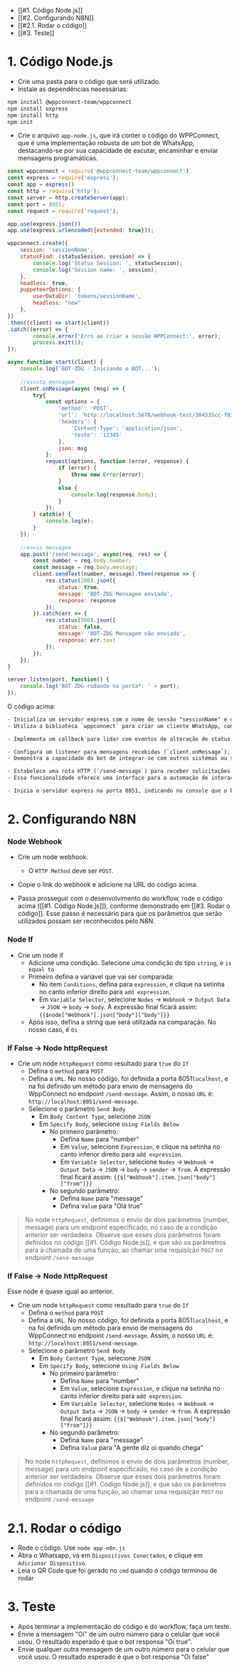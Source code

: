 - [[#1. Código Node.js]]
- [[#2. Configurando N8N]]
- [[#2.1. Rodar o código]]
- [[#3. Teste]]
# 1. Código Node.js
- Crie uma pasta para o código que será utilizado. 
- Instale as dependências necessárias: 
```bash
npm install @wppconnect-team/wppconnect
npm install express
npm install http
npm init
```

- Crie o arquivo `app-node.js`, que irá conter o código do WPPConnect, que é uma implementação robusta de um bot de WhatsApp, destacando-se por sua capacidade de escutar, encaminhar e enviar mensagens programáticas. 
```javascript
const wppconnect = require('@wppconnect-team/wppconnect')
const express = require('express');
const app = express()
const http = require('http');
const server = http.createServer(app);
const port = 8051;
const request = require('request');

app.use(express.json())
app.use(express.urlencoded({extended: true}));

wppconnect.create({
	session: 'sessionName',
	statusFind: (statusSession, session) => {
		console.log('Status Session: ', statusSession);
		console.log('Session name: ', session);
	},
	headless: true,
	puppeteerOptions: {
		userDataDir: 'tokens/sessionName',
		headless: "new"
	},
})
.then((client) => start(client))
.catch((error) => {
		console.error('Erro ao criar a sessão WPPConnect:', error);
		process.exit(1);
});

async function start(client) {
	console.log('BOT-ZDG - Iniciando o BOT...');
	
	//escuta mensagem
	client.onMessage(async (msg) => {
		try{
			const options = {
				'method': 'POST',
				'url': 'http://localhost:5678/webhook-test/304535cc-f03c-490e-8436-776493330b6d',
				'headers': {
					'Content-Type': 'application/json',
					'teste': '12345'
				},
				json: msg
			};
			request(options, function (error, response) {
				if (error) {
					throw new Error(error);
				}
				else {
					console.log(response.body);
				}
			});
		} catch(e) {
			console.log(e);
		}
	});
	
	//envia mensagem
	app.post('/send-message', async(req, res) => {
		const number = req.body.number;
		const message = req.body.message;
		client.sendText(number, message).then(response => {
			res.status(200).json({
				status: true,
				message: 'BOT-ZDG Mensagem enviada',
				response: response
			});
		}).catch(err => {
			res.status(500).json({
				status: false,
				message: 'BOT-ZDG Mensagem não enviada',
				response: err.text
			});
		});
	});
}

server.listen(port, function() {
	console.log('BOT-ZDG rodando na porta*: ' + port);
});


```

O código acima:
```txt
- Inicializa um servidor express com o nome de sessão "sessionName" e define a porta 8051 para escutar as requisições.
- Utiliza a biblioteca `wppconnect` para criar um cliente WhatsApp, configurando opções como o nome da sessão, callback para status da sessão e opções do Puppeteer para um navegador headless.

- Implementa um callback para lidar com eventos de alteração de status da sessão, exibindo informações relevantes no console durante a execução do bot.

- Configura um listener para mensagens recebidas (`client.onMessage`), que encaminha a mensagem para uma URL externa por meio de uma requisição POST utilizando a biblioteca `request`.
- Demonstra a capacidade do bot de integrar-se com outros sistemas ou serviços, proporcionando flexibilidade na manipulação de mensagens recebidas.

- Estabelece uma rota HTTP (`/send-message`) para receber solicitações POST, permitindo o envio programático de mensagens ao WhatsApp.
- Essa funcionalidade oferece uma interface para a automação de interações no WhatsApp, possibilitando a integração com outros aplicativos e sistemas.

- Inicia o servidor express na porta 8051, indicando no console que o bot está em execução e pronto para interações automatizadas no WhatsApp.
```


# 2. Configurando N8N

### Node Webhook
- Crie um node webhook. 
	- O `HTTP Method` deve ser `POST`.
- Copie o link do webhook e adicione na URL do código acima.

- Passa prosseguir com o desenvolvimento do workflow, rode o código acima ([[#1. Código Node.js]]), conforme demonstrado em [[#3. Rodar o código]]. Esse passo é necessário para que os parâmetros que serão utilizados possam ser reconhecidos pelo N8N. 

### Node If
- Crie um node if
	- Adicione uma condição. Selecione uma condição do tipo `string`, e `is equal to` 
	- Primeiro defina a variável que vai ser comparada: 
		- No item `Conditions`, defina para `expression`, e clique na setinha no canto inferior direito para `add expression`.
		- Em `Variable Selector`, selecione `Nodes` -> `Webhook` -> `Output Data` -> `JSON` -> `body` -> `body`. A expressão final ficará assim: `{{$node["Webhook"].json["body"]["body"]}}`
	- Após isso, defina a string que será utilizada na comparação. No nosso caso, é `Oi`

### If False -> Node httpRequest
- Crie um node `httpRequest` como resultado para `true` do `If`
	- Defina o `method` para `POST`
	- Defina a `URL`. No nosso código, foi definida a porta 8051`localhost`, e na foi definido um método para envio de mensagens do WppConnect no endpoint `/send-message`. Assim, o nosso `URL` é: `http://localhost:8051/send-message`.
	- Selecione o parâmetro `Send Body`
		- Em `Body Content Type`, selecione `JSON`
		- Em `Specify Body`, selecione `Using Fields Below`
			- No primeiro parâmetro:
				- Defina `Name` para "number"
				- Em `Value`, selecione `Expression`, e clique na setinha no canto inferior direito para `add expression`.
				- Em `Variable Selector`, selecione `Nodes` -> `Webhook` -> `Output Data` -> `JSON` -> `body` -> `sender` -> `from`. A expressão final ficará assim: `{{$["Webhook"].item.json["body"]["from"]}}`
			- No segundo parâmetro:
				- Defina `Name` para "message"
				- Defina `Value` para "Olá true"

> No node `httpRequest`, definimos o envio de dois parâmetros (number, message) para um endpoint especificado, no caso de a condição anterior ser verdadeira. 
> Observe que esses dois parâmetros foram definidos no código [[#1. Código Node.js]], e que são os parâmetros para a chamada de uma função, ao chamar uma requisição `POST` no endpoint `/send-message`

### If False -> Node httpRequest

Esse node é quase igual ao anterior.

- Crie um node `httpRequest` como resultado para `true` do `If`
	- Defina o `method` para `POST`
	- Defina a `URL`. No nosso código, foi definida a porta 8051`localhost`, e na foi definido um método para envio de mensagens do WppConnect no endpoint `/send-message`. Assim, o nosso `URL` é: `http://localhost:8051/send-message`.
	- Selecione o parâmetro `Send Body`
		- Em `Body Content Type`, selecione `JSON`
		- Em `Specify Body`, selecione `Using Fields Below`
			- No primeiro parâmetro:
				- Defina `Name` para "number"
				- Em `Value`, selecione `Expression`, e clique na setinha no canto inferior direito para `add expression`.
				- Em `Variable Selector`, selecione `Nodes` -> `Webhook` -> `Output Data` -> `JSON` -> `body` -> `sender` -> `from`. A expressão final ficará assim: `{{$["Webhook"].item.json["body"]["from"]}}`
			- No segundo parâmetro:
				- Defina `Name` para "message"
				- Defina `Value` para "A gente diz oi quando chega"

> No node `httpRequest`, definimos o envio de dois parâmetros (number, message) para um endpoint especificado, no caso de a condição anterior ser verdadeira. 
> Observe que esses dois parâmetros foram definidos no código [[#1. Código Node.js]], e que são os parâmetros para a chamada de uma função, ao chamar uma requisição `POST` no endpoint `/send-message`

# 2.1. Rodar o código
- Rode o código. Use `node app-n8n.js`
- Abra o Whatsapp, vá em `Dispositivos Conectados`, e clique em `Adicionar Dispositivo`.
- Leia o QR Code que foi gerado no `cmd` quando o código terminou de rodar 

# 3. Teste
- Após terminar a implementação do código e do workflow, faça um teste. 
- Envie a mensagem "Oi" de um outro número para o celular que você usou. O resultado esperado é que o bot responsa "Oi true".
- Envie qualquer outra mensagem de um outro número para o celular que você usou. O resultado esperado é que o bot responsa "Oi false"